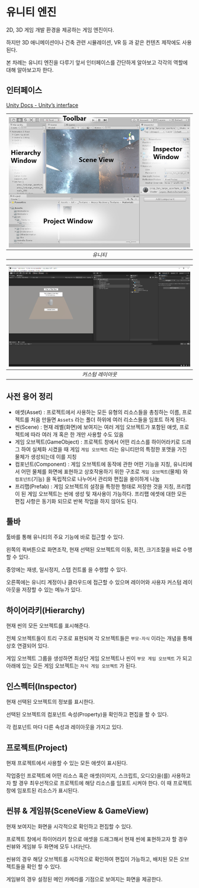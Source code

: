 # 유니티 엔진

2D, 3D 게임 개발 환경을 제공하는 게임 엔진이다. 

하지만 3D 애니메이션이나 건축 관련 시뮬레이션, VR 등 과 같은 컨텐츠 제작에도 사용된다.

본 차례는 유니티 엔진을 다루기 앞서 인터페이스를 간단하게 알아보고 각각의 역할에 대해 알아보고자 한다.

## 인터페이스

[Unity Docs - Unity’s interface](https://docs.unity3d.com/kr/current/Manual/LearningtheInterface.html)

| ![](./Images/UnityEngine_1.jpg) |
|:--:|
| *유니티* |

| ![](./Images/UnityEngine_2.png) |
|:--:|
| *커스텀 레이아웃* |

## 사전 용어 정리

* 애셋(Asset) : 프로젝트에서 사용하는 모든 유형의 리소스들을 총칭하는 이름, 프로젝트를 처음 만들면 `Assets` 라는 폴더 하위에 여러 리소스들을 임포트 하게 된다.
* 씬(Scene) : 현재 레벨(화면)에 보여지는 여러 게임 오브젝트가 포함된 애셋, 프로젝트에 따라 여러 개 혹은 한 개만 사용할 수도 있음
* 게임 오브젝트(GameObject) : 프로젝트 창에서 어떤 리소스를 하이어라키로 드래그 하여 실체화 시켰을 때 게임 `게임 오브젝트` 라는 유니티만의 특정한 포맷을 가진 물체가 생성되는데 이를 지칭
* 컴포넌트(Component) : 게임 오브젝트에 동작에 관한 어떤 기능을 지칭, 유니티에서 어떤 물체를 화면에 표현하고 상호작용하기 위한 구조로 `게임 오브젝트`(물체) 와 `컴포넌트`(기능) 을 독립적으로 나누어서 관리와 편집을 용이하게 나눔
* 프리팹(Prefab) : 게임 오브젝트의 설정을 특정한 형태로 저장한 것을 지칭, 프리팹이 된 게임 오브젝트는 씬에 생성 및 재사용이 가능하다. 프리팹 에셋에 대한 모든 편집 사항은 동기화 되므로 반복 작업을 하지 않아도 된다.

## 툴바

툴바를 통해 유니티의 주요 기능에 바로 접근할 수 있다. 

왼쪽의 퀵버튼으로 화면조작, 현재 선택된 오브젝트의 이동, 회전, 크기조절을 바로 수행할 수 있다.

중앙에는 재생, 일시정지, 스탭 컨트롤 을 수행할 수 있다.

오른쪽에는 유니티 계정이나 클라우드에 접근할 수 있으며 레이어와 사용자 커스텀 레이아웃을 저장할 수 있는 메뉴가 있다.

## 하이어라키(Hierarchy)

현재 씬의 모든 오브젝트를 표시해준다.

전체 오브젝트들이 트리 구조로 표현되며 각 오브젝트들은 `부모-자식` 이라는 개념을 통해 상호 연결되어 있다.

게임 오브젝트 그룹을 생성하면 최상단 게임 오브젝트나 씬이 `부모 게임 오브젝트` 가 되고 아래에 있는 모든 게임 오브젝트는 `자식 게임 오브젝트` 가 된다.

## 인스펙터(Inspector)

현재 선택된 오브젝트의 정보를 표시한다.

선택된 오브젝트의 컴포넌트 속성(Property)을 확인하고 편집을 할 수 있다. 

각 컴포넌트 마다 다른 속성과 레이아웃을 가지고 있다.

## 프로젝트(Project)

현재 프로젝트에서 사용할 수 있는 모든 애셋이 표시된다.

작업중인 프로젝트에 어떤 리소스 혹은 애셋(이미지, 스크립트, 오디오)을(를) 사용하고자 할 경우 최우선적으로 프로젝트에 해당 리소스를 임포트 시켜야 한다. 이 때 프로젝트 창에 임포트된 리소스가 표시된다.

## 씬뷰 & 게임뷰(SceneView & GameView)

현재 보여지는 화면을 시각적으로 확인하고 편집할 수 있다.

프로젝트 창에서 하이어라키 창으로 애셋을 드래그해서 현재 씬에 표현하고자 할 경우 씬뷰와 게임뷰 두 화면에 모두 나타난다.

씬뷰의 경우 해당 오브젝트를 시각적으로 확인하여 편집이 가능하고, 배치된 모든 오브젝트들을 확인 할 수 있다.

게임뷰의 경우 설정된 메인 카메라를 기점으로 보여지는 화면을 제공한다.